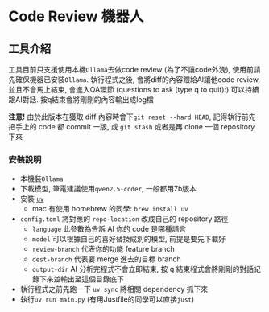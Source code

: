 # Code Review 機器人

## 工具介紹
工具目前只支援使用本機`Ollama`去做code review (為了不讓code外洩), 使用前請先確保機器已安裝`Ollama`.
執行程式之後, 會將diff的內容餵給AI讓他code review, 並且不會馬上結束, 會進入QA環節 (questions to ask (type q to quit):)
可以持續跟AI對話. 按q結束會將剛剛的內容輸出成log檔

**注意!**
由於此版本在獲取 diff 內容時會下`git reset --hard HEAD`, 記得執行前先把手上的 code 都 commit 一版, 或 `git stash`
或者是再 clone 一個 repository 下來

### 安裝說明
- 本機裝`Ollama`
- 下載模型, 筆電建議使用`qwen2.5-coder`, 一般都用7b版本
- 安裝 <a href="https://docs.astral.sh/uv/" target="_blank">`uv`</a>
    - mac 有使用 homebrew 的同學: `brew install uv`
- `config.toml` 將對應的 `repo-location` 改成自己的 repository 路徑
    - `language` 此參數為告訴 AI 你的 code 是哪種語言
    - `model` 可以根據自己的喜好替換成別的模型, 前提是要先下載好
    - `review-branch` 代表你的功能 feature branch
    - `dest-branch` 代表要 merge 進去的目標 branch
    - `output-dir` AI 分析完程式不會立即結束, 按 q 結束程式會將剛剛的對話紀錄下來並輸出至這個目錄底下
- 執行程式之前先跑一下 `uv sync` 將相關 dependency 抓下來
- 執行`uv run main.py` (有用Justfile的同學可以直接`just`)

